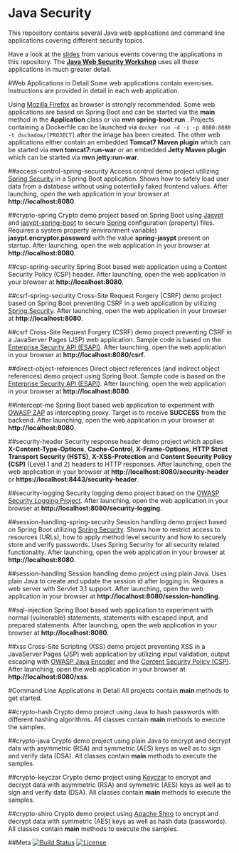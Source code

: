 Java Security
============
This repository contains several Java web applications and command line applications covering different security topics. 

Have a look at the [slides](https://blog.dominikschadow.de/events) from various events covering the applications in this 
repository. The **[Java Web Security Workshop](https://blog.dominikschadow.de/workshop)** uses all these applications in 
much greater detail.

#Web Applications in Detail
Some web applications contain exercises. Instructions are provided in detail in each web application.

Using [Mozilla Firefox](https://www.mozilla.org) as browser is strongly recommended. Some web applications are based on 
Spring Boot and can be started via the **main** method in the **Application** class or via **mvn spring-boot:run** . 
Projects containing a Dockerfile can be launched via `docker run -d -i -p 8080:8080 -t dschadow/[PROJECT]` after the 
image has been created. The other web applications either contain an embedded **Tomcat7 Maven plugin** which can be 
started via **mvn tomcat7:run-war** or an embedded **Jetty Maven plugin** which can be started via **mvn jetty:run-war**.

##access-control-spring-security
Access control demo project utilizing [Spring Security](http://projects.spring.io/spring-security) in a Spring Boot application. Shows how to safely load user data from a database without using potentially faked frontend values. After launching, open the web application in your browser at **http://localhost:8080**.

##crypto-spring
Crypto demo project based on Spring Boot using [Jasypt](http://www.jasypt.org) and [jasypt-spring-boot](https://github.com/ulisesbocchio/jasypt-spring-boot) to secure [Spring](http://spring.io) configuration (property) files. Requires a system property (environment variable) **jasypt.encryptor.password** with the value **spring-jasypt** present on startup. After launching, open the web application in your browser at **http://localhost:8080**.

##csp-spring-security
Spring Boot based web application using a Content Security Policy (CSP) header. After launching, open the web application in your browser at **http://localhost:8080**.

##csrf-spring-security
Cross-Site Request Forgery (CSRF) demo project based on Spring Boot preventing CSRF in a web application by utilizing [Spring Security](http://projects.spring.io/spring-security). After launching, open the web application in your browser at **http://localhost:8080**. 

##csrf
Cross-Site Request Forgery (CSRF) demo project preventing CSRF in a JavaServer Pages (JSP) web application. Sample code is based on the [Enterprise Security API (ESAPI)](https://www.owasp.org/index.php/Category:OWASP_Enterprise_Security_API). After launching, open the web application in your browser at **http://localhost:8080/csrf**.

##direct-object-references
Direct object references (and indirect object references) demo project using Spring Boot. Sample code is based on the [Enterprise Security API (ESAPI)](https://www.owasp.org/index.php/Category:OWASP_Enterprise_Security_API). After launching, open the web application in your browser at **http://localhost:8080**.

##intercept-me
Spring Boot based web application to experiment with [OWASP ZAP](https://www.owasp.org/index.php/OWASP_Zed_Attack_Proxy_Project) as intercepting proxy. Target is to receive **SUCCESS** from the backend. After launching, open the web application in your browser at **http://localhost:8080**.

##security-header
Security response header demo project which applies **X-Content-Type-Options**, **Cache-Control**, **X-Frame-Options**, **HTTP Strict Transport Security (HSTS)**, **X-XSS-Protection** and **Content Security Policy (CSP)** (Level 1 and 2) headers to HTTP responses. After launching, open the web application in your browser at **http://localhost:8080/security-header** or **https://localhost:8443/security-header**.

##security-logging
Security logging demo project based on the [OWASP Security Logging Project](https://www.owasp.org/index.php/OWASP_Security_Logging_Project). After launching, open the web application in your browser at **http://localhost:8080/security-logging**.

##session-handling-spring-security
Session handling demo project based on Spring Boot utilizing [Spring Security](http://projects.spring.io/spring-security). Shows how to restrict access to resources (URLs), how to apply method level security and how to securely store and verify passwords. Uses Spring Security for all security related functionality. After launching, open the web application in your browser at **http://localhost:8080**.

##session-handling
Session handling demo project using plain Java. Uses plain Java to create and update the session id after logging in. Requires a web server with Servlet 3.1 support. After launching, open the web application in your browser at **http://localhost:8080/session-handling**.

##sql-injection
Spring Boot based web application to experiment with normal (vulnerable) statements, statements with escaped input, and prepared statements. After launching, open the web application in your browser at **http://localhost:8080**.

##xss
Cross-Site Scripting (XSS) demo project preventing XSS in a JavaServer Pages (JSP) web application by utilizing input validation, output escaping with [OWASP Java Encoder](https://www.owasp.org/index.php/OWASP_Java_Encoder_Project) and the [Content Security Policy (CSP)](http://www.w3.org/TR/CSP). After launching, open the web application in your browser at **http://localhost:8080/xss**.

#Command Line Applications in Detail
All projects contain **main** methods to get started.

##crypto-hash
Crypto demo project using Java to hash passwords with different hashing algorithms. All classes contain **main** methods to execute the samples. 

##crypto-java
Crypto demo project using plain Java to encrypt and decrypt data with asymmetric (RSA) and symmetric (AES) keys as well as to sign and verify data (DSA). All classes contain **main** methods to execute the samples. 

##crypto-keyczar
Crypto demo project using [Keyczar](http://www.keyczar.org) to encrypt and decrypt data with asymmetric (RSA) and symmetric (AES) keys as well as to sign and verify data (DSA). All classes contain **main** methods to execute the samples. 

##crypto-shiro
Crypto demo project using [Apache Shiro](http://shiro.apache.org) to encrypt and decrypt data with symmetric (AES) keys as well as hash data (passwords). All classes contain **main** methods to execute the samples. 

##Meta
[![Build Status](https://travis-ci.org/dschadow/JavaSecurity.svg)](https://travis-ci.org/dschadow/JavaSecurity)
[![License](https://img.shields.io/badge/License-Apache%202.0-blue.svg)](https://opensource.org/licenses/Apache-2.0)